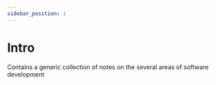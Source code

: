 ```yaml
---
sidebar_position: 1
---
```


# Intro

Contains a generic collection of notes on the several areas of software development
